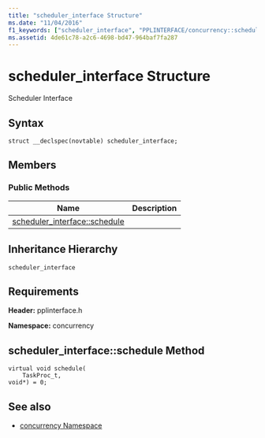```yaml
---
title: "scheduler_interface Structure"
ms.date: "11/04/2016"
f1_keywords: ["scheduler_interface", "PPLINTERFACE/concurrency::scheduler_interface", "PPLINTERFACE/concurrency::scheduler_interface::scheduler_interface::schedule"]
ms.assetid: 4de61c78-a2c6-4698-bd47-964baf7fa287
---
```

# scheduler_interface Structure

Scheduler Interface

## Syntax

```
struct __declspec(novtable) scheduler_interface;
```

## Members

### Public Methods

|Name|Description|
|----------|-----------------|
|[scheduler_interface::schedule](#schedule)||

## Inheritance Hierarchy

`scheduler_interface`

## Requirements

**Header:** pplinterface.h

**Namespace:** concurrency

##  <a name="schedule"></a>  scheduler_interface::schedule Method

```
virtual void schedule(
    TaskProc_t,
void*) = 0;
```

## See also

- [concurrency Namespace](concurrency-namespace.md)
